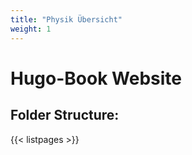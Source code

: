 ```yaml
---
title: "Physik Übersicht"
weight: 1
---
```


# Hugo-Book Website

## Folder Structure:

{{< listpages >}}

